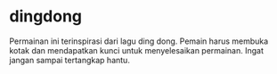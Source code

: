 # dingdong
Permainan ini terinspirasi dari lagu ding dong. Pemain harus membuka kotak dan mendapatkan kunci untuk menyelesaikan permainan. Ingat jangan sampai tertangkap hantu.
